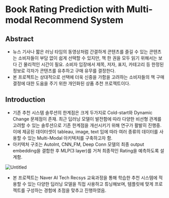 # Book Rating Prediction with Multi-modal Recommend System

## Abstract

- 뉴스 기사나 짧은 러닝 타임의 동영상처럼 간결하게 콘텐츠를 즐길 수 있는 콘텐츠는 소비자들이 부담 없이 쉽게 선택할 수 있지만, 책 한 권을 모두 읽기 위해서는 보다 긴 물리적인 시간이 필요. 소비자 입장에서 제목, 저자, 표지, 카테고리 등 한정된 정보로 각자가 콘텐츠를 유추하고 구매 유무를 결정한다.
- 본 프로젝트는 상대적으로 선택에 더욱 신중을 가함을 고려하는 소비자들의 책 구매 결정에 대한 도움을 주기 위한 개인화된 상품 추천 프로젝트이다.

## Introduction

- 기존 추천 시스템 솔루션의 한계점은 크게 두가지로 Cold-start와 Dynamic Change 문제점이 존재. 최근 딥러닝 모델이 발전함에 따라 다양한 비선형 관계를 고려할 수 있는 솔루션으로 기존 한계점을 개선시키기 위해 연구가 활발히 진행중. 이에 제공된 데이터셋이 tableau, image, text 임에 따라 여러 종류의 데이터를 사용할 수 있는 Multi-Modal 아키텍처를 구축하고자 함.
- 아키텍처 구조는  AutoInt, CNN_FM, Deep Conn 모델의 최종 output embedding을 결합한 후 MLP(3 layer)를 거쳐 최종적인 Rating을 예측하도록 설계함.

![Untitled](https://prod-files-secure.s3.us-west-2.amazonaws.com/df5d8430-24f0-483e-8c23-ec2ff447ccff/2a8d8c81-1d0e-4c40-b40a-20634642c91f/Untitled.png)

- 본 프로젝트는 Naver AI Tech Recsys 교육과정을 통해 학습한 추천 시스템에 적용할 수 있는 다양한 딥러닝 모델을 직접 사용하고 튜닝해보며, 템플릿에 맞게 프로젝트를 구성하는 경험에 초점을 맞추고 진행하였음.
